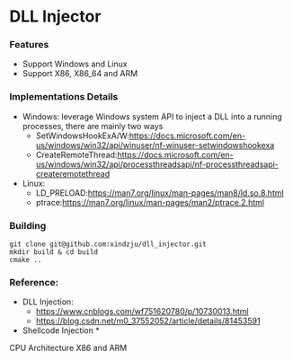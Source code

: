 # DLL Injector
### Features
* Support Windows and Linux
* Support X86, X86_64 and ARM
  
### Implementations Details
* Windows: leverage Windows system API to inject a DLL into a running processes, there are mainly two ways
  * SetWindowsHookExA/W:https://docs.microsoft.com/en-us/windows/win32/api/winuser/nf-winuser-setwindowshookexa 
  * CreateRemoteThread:https://docs.microsoft.com/en-us/windows/win32/api/processthreadsapi/nf-processthreadsapi-createremotethread
* Linux: 
  * LD_PRELOAD:https://man7.org/linux/man-pages/man8/ld.so.8.html
  * ptrace:https://man7.org/linux/man-pages/man2/ptrace.2.html


### Building
```
git clone git@github.com:xindzju/dll_injector.git
mkdir build & cd build
cmake ..
```

### Reference:
* DLL Injection:
  * https://www.cnblogs.com/wf751620780/p/10730013.html
  * https://blog.csdn.net/m0_37552052/article/details/81453591
* Shellcode Injection
  * 


CPU Architecture
X86 and ARM




